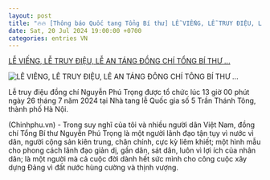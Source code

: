 ```yaml
---
layout: post
title: "🔥🔥 [Thông báo Quốc tang Tổng Bí thư] LỄ VIẾNG, LỄ TRUY ĐIỆU, LỄ AN TÁNG ĐỒNG CHÍ TỔNG BÍ THƯ ..."
date: Sat, 20 Jul 2024 19:00:00 +0700
categories: entries VN
---
```

[LỄ VIẾNG, LỄ TRUY ĐIỆU, LỄ AN TÁNG ĐỒNG CHÍ TỔNG BÍ THƯ ...](https://xaydungchinhsach.chinhphu.vn/le-vieng-le-truy-dieu-le-an-tang-dong-chi-tong-bi-thu-nguyen-phu-trong-119240720182839067.htm)

![LỄ VIẾNG, LỄ TRUY ĐIỆU, LỄ AN TÁNG ĐỒNG CHÍ TỔNG BÍ THƯ ...](https://xdcs.cdnchinhphu.vn/zoom/600_315/446259493575335936/2024/7/19/197tongbithunguyenphutrong-17213899433221459849211.jpg)

Lễ truy điệu đồng chí Nguyễn Phú Trọng được tổ chức lúc 13 giờ 00 phút ngày 26 tháng 7 năm 2024 tại Nhà tang lễ Quốc gia số 5 Trần Thánh Tông, thành phố Hà Nội.

(Chinhphu.vn) - Trong suy nghĩ của tôi và nhiều người dân Việt Nam, đồng chí Tổng Bí thư Nguyễn Phú Trọng là một người lãnh đạo tận tụy vì nước vì dân, người cộng sản kiên trung, chân chính, cực kỳ liêm khiết; một hình mẫu cho phong cách lãnh đạo giản dị, gần dân, sát dân, luôn vì lợi ích của nhân dân; là một người mà cả cuộc đời dành hết sức mình cho công cuộc xây dựng Đảng vì đất nước hùng cường và thịnh vượng.

